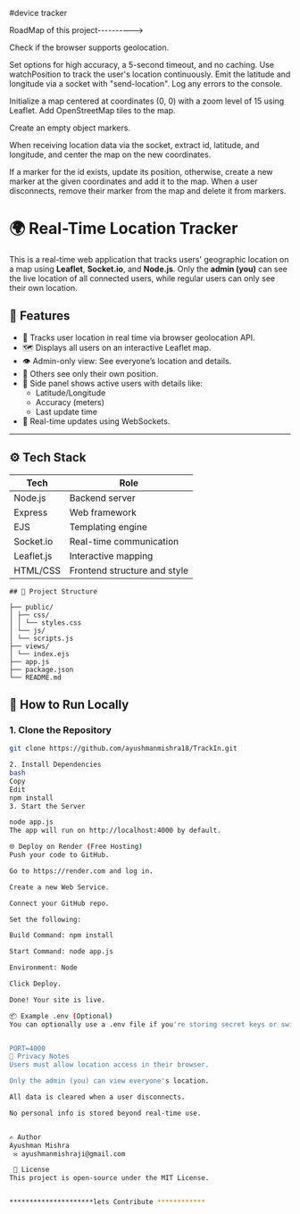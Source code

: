 #device tracker 

RoadMap of this project---------->

Check if the browser supports geolocation.

Set options for high accuracy, a 5-second timeout, and no caching. Use watchPosition to track the user's location continuously. Emit the latitude and longitude via a socket with "send-location". Log any errors to the console.

Initialize a map centered at coordinates (0, 0) with a zoom level of 15 using Leaflet. Add OpenStreetMap tiles to the map.

Create an empty object markers.

When receiving location data via the socket, extract id, latitude, and longitude, and center the map on the new coordinates.

If a marker for the id exists, update its position, otherwise, create a new marker at the given coordinates and add it to the map. When a user disconnects, remove their marker from the map and delete it from markers.


# 🌍 Real-Time Location Tracker

This is a real-time web application that tracks users' geographic location on a map using **Leaflet**, **Socket.io**, and **Node.js**. Only the **admin (you)** can see the live location of all connected users, while regular users can only see their own location.

## 📸 Features

- 📍 Tracks user location in real time via browser geolocation API.
- 🗺️ Displays all users on an interactive Leaflet map.
- 👁️ Admin-only view: See everyone’s location and details.
- 🧍 Others see only their own position.
- 🧾 Side panel shows active users with details like:
  - Latitude/Longitude
  - Accuracy (meters)
  - Last update time
- 🔌 Real-time updates using WebSockets.

---

## ⚙️ Tech Stack

| Tech        | Role                         |
|-------------|------------------------------|
| Node.js     | Backend server               |
| Express     | Web framework                |
| EJS         | Templating engine            |
| Socket.io   | Real-time communication      |
| Leaflet.js  | Interactive mapping          |
| HTML/CSS    | Frontend structure and style |







```text
## 📁 Project Structure

├── public/
│ ├── css/
│ │ └── styles.css
│ └── js/
│ └── scripts.js
├── views/
│ └── index.ejs
├── app.js
├── package.json
└── README.md
```


## 🚀 How to Run Locally

### 1. Clone the Repository

```bash
git clone https://github.com/ayushmanmishra18/TrackIn.git

2. Install Dependencies
bash
Copy
Edit
npm install
3. Start the Server

node app.js
The app will run on http://localhost:4000 by default.

🌐 Deploy on Render (Free Hosting)
Push your code to GitHub.

Go to https://render.com and log in.

Create a new Web Service.

Connect your GitHub repo.

Set the following:

Build Command: npm install

Start Command: node app.js

Environment: Node

Click Deploy.

Done! Your site is live.

📦 Example .env (Optional)
You can optionally use a .env file if you're storing secret keys or switching between dev/prod:


PORT=4000
🔐 Privacy Notes
Users must allow location access in their browser.

Only the admin (you) can view everyone's location.

All data is cleared when a user disconnects.

No personal info is stored beyond real-time use.


✍️ Author
Ayushman Mishra
 ✉️ ayushmanmishraji@gmail.com

 📜 License
This project is open-source under the MIT License.  


*********************lets Contribute ************